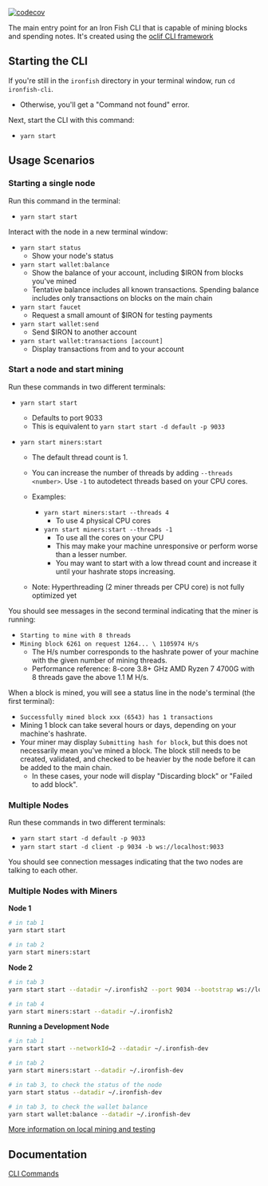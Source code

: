 [![codecov](https://codecov.io/gh/iron-fish/ironfish/branch/master/graph/badge.svg?token=PCSVEVEW5V&flag=ironfish-cli)](https://codecov.io/gh/iron-fish/ironfish)

The main entry point for an Iron Fish CLI that is capable of mining blocks and spending notes. It's created using the [oclif CLI framework](https://oclif.io)

## Starting the CLI

If you're still in the `ironfish` directory in your terminal window, run `cd ironfish-cli`.

- Otherwise, you'll get a "Command not found" error.

Next, start the CLI with this command:

- `yarn start`

## Usage Scenarios

### Starting a single node

Run this command in the terminal:

- `yarn start start`

Interact with the node in a new terminal window:

- `yarn start status`
  - Show your node's status
- `yarn start wallet:balance`
  - Show the balance of your account, including $IRON from blocks you've mined
  - Tentative balance includes all known transactions. Spending balance includes only transactions on blocks on the main chain
- `yarn start faucet`
  - Request a small amount of $IRON for testing payments
- `yarn start wallet:send`
  - Send $IRON to another account
- `yarn start wallet:transactions [account]`
  - Display transactions from and to your account

### Start a node and start mining

Run these commands in two different terminals:

- `yarn start start`

  - Defaults to port 9033
  - This is equivalent to `yarn start start -d default -p 9033`

- `yarn start miners:start`

  - The default thread count is 1.
  - You can increase the number of threads by adding `--threads <number>`. Use `-1` to autodetect threads based on your CPU cores.

  - Examples:
    - `yarn start miners:start --threads 4`
      - To use 4 physical CPU cores
    - `yarn start miners:start --threads -1`
      - To use all the cores on your CPU
      - This may make your machine unresponsive or perform worse than a lesser number.
      - You may want to start with a low thread count and increase it until your hashrate stops increasing.
  - Note: Hyperthreading (2 miner threads per CPU core) is not fully optimized yet

You should see messages in the second terminal indicating that the miner is running:

- `Starting to mine with 8 threads`
- `Mining block 6261 on request 1264... \ 1105974 H/s`
  - The H/s number corresponds to the hashrate power of your machine with the given number of mining threads.
  - Performance reference: 8-core 3.8+ GHz AMD Ryzen 7 4700G with 8 threads gave the above 1.1 M H/s.

When a block is mined, you will see a status line in the node's terminal (the first terminal):

- `Successfully mined block xxx (6543) has 1 transactions`
- Mining 1 block can take several hours or days, depending on your machine's hashrate.
- Your miner may display `Submitting hash for block`, but this does not necessarily mean you've mined a block. The block still needs to be created, validated, and checked to be heavier by the node before it can be added to the main chain.
  - In these cases, your node will display "Discarding block" or "Failed to add block".

### Multiple Nodes

Run these commands in two different terminals:

- `yarn start start -d default -p 9033`
- `yarn start start -d client -p 9034 -b ws://localhost:9033`

You should see connection messages indicating that the two nodes are talking to each other.

### Multiple Nodes with Miners

**Node 1**

```bash
# in tab 1
yarn start start

# in tab 2
yarn start miners:start
```

**Node 2**

```bash
# in tab 3
yarn start start --datadir ~/.ironfish2 --port 9034 --bootstrap ws://localhost:9033

# in tab 4
yarn start miners:start --datadir ~/.ironfish2
```

**Running a Development Node**

```bash
# in tab 1
yarn start start --networkId=2 --datadir ~/.ironfish-dev 

# in tab 2
yarn start miners:start --datadir ~/.ironfish-dev

# in tab 3, to check the status of the node
yarn start status --datadir ~/.ironfish-dev 

# in tab 3, to check the wallet balance
yarn start wallet:balance --datadir ~/.ironfish-dev 
```

[More information on local mining and testing](https://ironfish.network/developers/documentation/integration_local)


## Documentation

[CLI Commands](https://ironfish.network/use/get-started/cli-commands)

